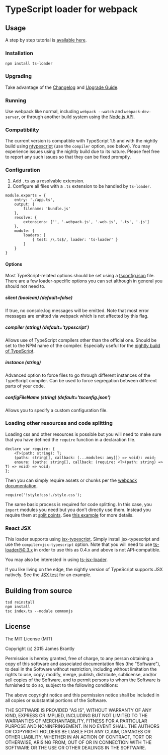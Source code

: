 # TypeScript loader for webpack

## Usage

A step by step tutorial is [available here](http://www.jbrantly.com/typescript-and-webpack/).

### Installation

```
npm install ts-loader
```

### Upgrading

Take advantage of the [Changelog](CHANGELOG.md) and [Upgrade Guide](UPGRADE.md).

### Running

Use webpack like normal, including `webpack --watch` and `webpack-dev-server`, or through another
build system using the [Node.js API](http://webpack.github.io/docs/node.js-api.html).

### Compatibility

The current version is compatible with TypeScript 1.5 and with the nightly build using [ntypescript](https://github.com/basarat/ntypescript) (use the `compiler` option, see below). You may experience issues using the nightly build due to its nature. Please feel free to report any such issues so that they can be fixed promptly.

### Configuration

1. Add `.ts` as a resolvable extension.
2. Configure all files with a `.ts` extension to be handled by `ts-loader`.

```
module.exports = {
    entry: './app.ts',
    output: {
        filename: 'bundle.js'
    },
    resolve: {
        extensions: ['', '.webpack.js', '.web.js', '.ts', '.js']
    },
    module: {
        loaders: [
            { test: /\.ts$/, loader: 'ts-loader' }
        ]
    }
}
```

#### Options

Most TypeScript-related options should be set using a 
[tsconfig.json](https://github.com/Microsoft/TypeScript/wiki/tsconfig.json)
file. There are a few loader-specific options you can set although in general
you should not need to.

##### silent *(boolean) (default=false)*

If true, no console.log messages will be emitted. Note that most error
messages are emitted via webpack which is not affected by this flag.

##### compiler *(string) (default='typescript')*

Allows use of TypeScript compilers other than the official one. Should be
set to the NPM name of the compiler. Especially useful for the [nightly
build of TypeScript](https://github.com/basarat/ntypescript).

##### instance *(string)*

Advanced option to force files to go through different instances of the
TypeScript compiler. Can be used to force segregation between different parts
of your code.

##### configFileName *(string) (default='tsconfig.json')*

Allows you to specify a custom configuration file.

### Loading other resources and code splitting

Loading css and other resources is possible but you will need to make sure that
you have defined the `require` function in a declaration file.

```
declare var require: {
    <T>(path: string): T;
    (paths: string[], callback: (...modules: any[]) => void): void;
    ensure: (paths: string[], callback: (require: <T>(path: string) => T) => void) => void;
};
```

Then you can simply require assets or chunks per the [webpack documentation](http://webpack.github.io/docs).

```
require('!style!css!./style.css');
```

The same basic process is required for code splitting. In this case, you `import` modules you need but you
don't directly use them. Instead you require them at [split points](http://webpack.github.io/docs/code-splitting.html#defining-a-split-point). 
See [this example](test/codeSplitting) for more details. 

### React JSX

This loader supports using [jsx-typescript](https://github.com/fdecampredon/jsx-typescript).
Simply install jsx-typescript and use the `compiler=jsx-typescript` option. Note that you
will need to use ts-loader@0.3.x in order to use this as 0.4.x and above is not API-compatible. 

You may also be interested in using [ts-jsx-loader](https://github.com/jbrantly/ts-jsx-loader).

If you like living on the edge, the nightly version of TypeScript supports JSX natively. See
the [JSX test](test/jsx) for an example.

## Building from source

```
tsd reinstall
npm install
tsc index.ts --module commonjs
```

## License

The MIT License (MIT)

Copyright (c) 2015 James Brantly

Permission is hereby granted, free of charge, to any person obtaining a copy
of this software and associated documentation files (the "Software"), to deal
in the Software without restriction, including without limitation the rights
to use, copy, modify, merge, publish, distribute, sublicense, and/or sell
copies of the Software, and to permit persons to whom the Software is
furnished to do so, subject to the following conditions:

The above copyright notice and this permission notice shall be included in all
copies or substantial portions of the Software.

THE SOFTWARE IS PROVIDED "AS IS", WITHOUT WARRANTY OF ANY KIND, EXPRESS OR
IMPLIED, INCLUDING BUT NOT LIMITED TO THE WARRANTIES OF MERCHANTABILITY,
FITNESS FOR A PARTICULAR PURPOSE AND NONINFRINGEMENT. IN NO EVENT SHALL THE
AUTHORS OR COPYRIGHT HOLDERS BE LIABLE FOR ANY CLAIM, DAMAGES OR OTHER
LIABILITY, WHETHER IN AN ACTION OF CONTRACT, TORT OR OTHERWISE, ARISING FROM,
OUT OF OR IN CONNECTION WITH THE SOFTWARE OR THE USE OR OTHER DEALINGS IN THE
SOFTWARE.

